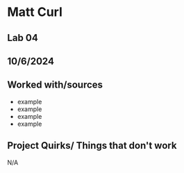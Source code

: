 # Matt Curl
## Lab 04
## 10/6/2024
## Worked with/sources 
* example
* example
* example
* example
## Project Quirks/ Things that don't work
N/A
